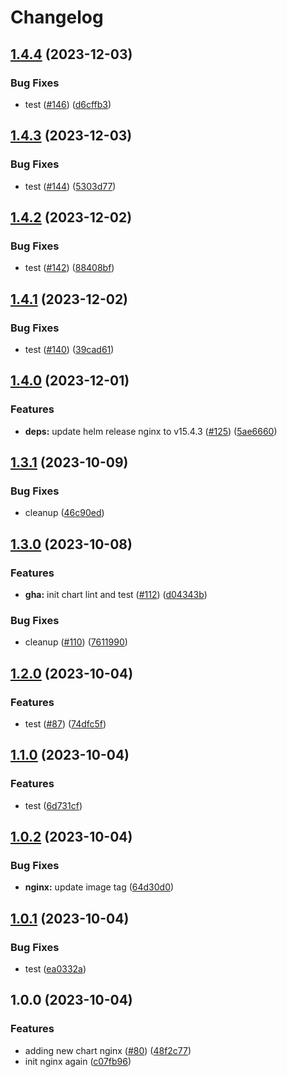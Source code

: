 # Changelog

## [1.4.4](https://github.com/sunggun-yu/meowhq-helm-charts/compare/meowhq-nginx-v1.4.3...meowhq-nginx-v1.4.4) (2023-12-03)


### Bug Fixes

* test ([#146](https://github.com/sunggun-yu/meowhq-helm-charts/issues/146)) ([d6cffb3](https://github.com/sunggun-yu/meowhq-helm-charts/commit/d6cffb3e274c072c7d24b69045726f48435db665))

## [1.4.3](https://github.com/sunggun-yu/meowhq-helm-charts/compare/meowhq-nginx-v1.4.2...meowhq-nginx-v1.4.3) (2023-12-03)


### Bug Fixes

* test ([#144](https://github.com/sunggun-yu/meowhq-helm-charts/issues/144)) ([5303d77](https://github.com/sunggun-yu/meowhq-helm-charts/commit/5303d777770199074266b6863bd63fd56fed4524))

## [1.4.2](https://github.com/sunggun-yu/meowhq-helm-charts/compare/meowhq-nginx-v1.4.1...meowhq-nginx-v1.4.2) (2023-12-02)


### Bug Fixes

* test ([#142](https://github.com/sunggun-yu/meowhq-helm-charts/issues/142)) ([88408bf](https://github.com/sunggun-yu/meowhq-helm-charts/commit/88408bf1fba6bd185894e3514d735a78dc04eddd))

## [1.4.1](https://github.com/sunggun-yu/meowhq-helm-charts/compare/meowhq-nginx-v1.4.0...meowhq-nginx-v1.4.1) (2023-12-02)


### Bug Fixes

* test ([#140](https://github.com/sunggun-yu/meowhq-helm-charts/issues/140)) ([39cad61](https://github.com/sunggun-yu/meowhq-helm-charts/commit/39cad61e368905fa25fe48a6c57950fba55c1ef3))

## [1.4.0](https://github.com/sunggun-yu/meowhq-helm-charts/compare/meowhq-nginx-v1.3.1...meowhq-nginx-v1.4.0) (2023-12-01)


### Features

* **deps:** update helm release nginx to v15.4.3 ([#125](https://github.com/sunggun-yu/meowhq-helm-charts/issues/125)) ([5ae6660](https://github.com/sunggun-yu/meowhq-helm-charts/commit/5ae66607744a9f4636a23eccee54cf773dc2fb2b))

## [1.3.1](https://github.com/sunggun-yu/meowhq-helm-charts/compare/meowhq-nginx-v1.3.0...meowhq-nginx-v1.3.1) (2023-10-09)


### Bug Fixes

* cleanup ([46c90ed](https://github.com/sunggun-yu/meowhq-helm-charts/commit/46c90ed5bff036a62d35255b025c5aea0117bb43))

## [1.3.0](https://github.com/sunggun-yu/meowhq-helm-charts/compare/meowhq-nginx-v1.2.0...meowhq-nginx-v1.3.0) (2023-10-08)


### Features

* **gha:** init chart lint and test ([#112](https://github.com/sunggun-yu/meowhq-helm-charts/issues/112)) ([d04343b](https://github.com/sunggun-yu/meowhq-helm-charts/commit/d04343b99d2cbf37e0bfc1f4f9809203c4038f7a))


### Bug Fixes

* cleanup ([#110](https://github.com/sunggun-yu/meowhq-helm-charts/issues/110)) ([7611990](https://github.com/sunggun-yu/meowhq-helm-charts/commit/76119901226d4a1cb395a831fa76501dd041d4b0))

## [1.2.0](https://github.com/sunggun-yu/meowhq-helm-charts/compare/meowhq-nginx-v1.1.0...meowhq-nginx-v1.2.0) (2023-10-04)


### Features

* test ([#87](https://github.com/sunggun-yu/meowhq-helm-charts/issues/87)) ([74dfc5f](https://github.com/sunggun-yu/meowhq-helm-charts/commit/74dfc5f26ca51c930d2dc66db94a9881975aa025))

## [1.1.0](https://github.com/sunggun-yu/meowhq-helm-charts/compare/meowhq-nginx-v1.0.2...meowhq-nginx-v1.1.0) (2023-10-04)


### Features

* test ([6d731cf](https://github.com/sunggun-yu/meowhq-helm-charts/commit/6d731cfdaa71a60a55ce1d4349e70aeedf189f20))

## [1.0.2](https://github.com/sunggun-yu/meowhq-helm-charts/compare/meowhq-nginx-v1.0.1...meowhq-nginx-v1.0.2) (2023-10-04)


### Bug Fixes

* **nginx:** update image tag ([64d30d0](https://github.com/sunggun-yu/meowhq-helm-charts/commit/64d30d0970a9f75c671676fef66b2f531c635727))

## [1.0.1](https://github.com/sunggun-yu/meowhq-helm-charts/compare/meowhq-nginx-v1.0.0...meowhq-nginx-v1.0.1) (2023-10-04)


### Bug Fixes

* test ([ea0332a](https://github.com/sunggun-yu/meowhq-helm-charts/commit/ea0332a7ce85baa4f03fad46a2126f7bbd59c4e2))

## 1.0.0 (2023-10-04)


### Features

* adding new chart nginx ([#80](https://github.com/sunggun-yu/meowhq-helm-charts/issues/80)) ([48f2c77](https://github.com/sunggun-yu/meowhq-helm-charts/commit/48f2c7773a88151d8b890d2f4006b5373c5a86ce))
* init nginx again ([c07fb96](https://github.com/sunggun-yu/meowhq-helm-charts/commit/c07fb96aa43e8ae913e385e1f092afae76ed85f5))
